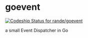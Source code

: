 goevent
=======

[ ![Codeship Status for rande/goevent](https://codeship.com/projects/a35c7d50-5944-0132-0c75-6e3b1978079c/status)](https://codeship.com/projects/50228)

a small Event Dispatcher in Go
